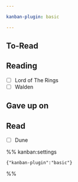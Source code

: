```yaml
---

kanban-plugin: basic

---
```


## To-Read

## Reading

- [ ] Lord of The Rings
- [ ] Walden

## Gave up on

## Read

- [ ] Dune


%% kanban:settings
```
{"kanban-plugin":"basic"}
```
%%
